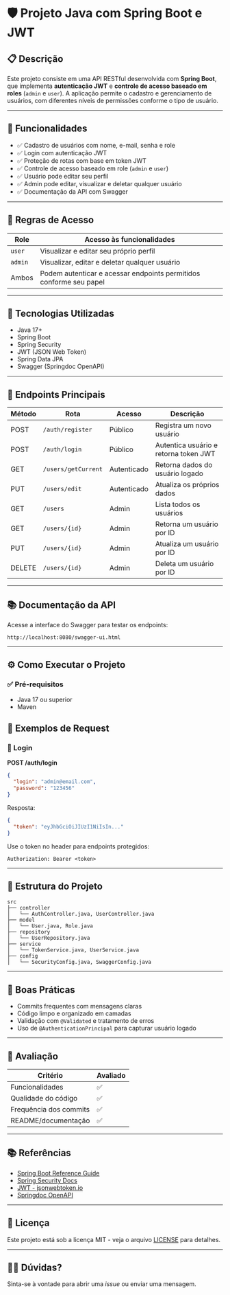 
# 🛡️ Projeto Java com Spring Boot e JWT

## 📋 Descrição

Este projeto consiste em uma API RESTful desenvolvida com **Spring Boot**, que implementa **autenticação JWT** e **controle de acesso baseado em roles** (`admin` e `user`). A aplicação permite o cadastro e gerenciamento de usuários, com diferentes níveis de permissões conforme o tipo de usuário.

---

## 🚀 Funcionalidades

- ✅ Cadastro de usuários com nome, e-mail, senha e role
- ✅ Login com autenticação JWT
- ✅ Proteção de rotas com base em token JWT
- ✅ Controle de acesso baseado em role (`admin` e `user`)
- ✅ Usuário pode editar seu perfil
- ✅ Admin pode editar, visualizar e deletar qualquer usuário
- ✅ Documentação da API com Swagger

---

## 🔐 Regras de Acesso

| Role   | Acesso às funcionalidades                                           |
|--------|---------------------------------------------------------------------|
| `user` | Visualizar e editar seu próprio perfil                             |
| `admin`| Visualizar, editar e deletar qualquer usuário                      |
| Ambos  | Podem autenticar e acessar endpoints permitidos conforme seu papel |

---

## 🧰 Tecnologias Utilizadas

- Java 17+
- Spring Boot
- Spring Security
- JWT (JSON Web Token)
- Spring Data JPA
- Swagger (Springdoc OpenAPI)

---

## 🧪 Endpoints Principais

| Método | Rota                     | Acesso     | Descrição                                      |
|--------|--------------------------|------------|------------------------------------------------|
| POST   | `/auth/register`         | Público    | Registra um novo usuário                       |
| POST   | `/auth/login`            | Público    | Autentica usuário e retorna token JWT          |
| GET    | `/users/getCurrent`      | Autenticado| Retorna dados do usuário logado                |
| PUT    | `/users/edit`            | Autenticado| Atualiza os próprios dados                     |
| GET    | `/users`                 | Admin      | Lista todos os usuários                        |
| GET    | `/users/{id}`            | Admin      | Retorna um usuário por ID                      |
| PUT    | `/users/{id}`            | Admin      | Atualiza um usuário por ID                     |
| DELETE | `/users/{id}`            | Admin      | Deleta um usuário por ID                       |

---

## 📚 Documentação da API

Acesse a interface do Swagger para testar os endpoints:

```
http://localhost:8080/swagger-ui.html
```

---

## ⚙️ Como Executar o Projeto

### ✅ Pré-requisitos

- Java 17 ou superior
- Maven




## 📝 Exemplos de Request

### 🔐 Login

**POST /auth/login**

```json
{
  "login": "admin@email.com",
  "password": "123456"
}
```

Resposta:

```json
{
  "token": "eyJhbGciOiJIUzI1NiIsIn..."
}
```

Use o token no header para endpoints protegidos:

```
Authorization: Bearer <token>
```

---

## 📁 Estrutura do Projeto

```
src
├── controller
│   └── AuthController.java, UserController.java
├── model
│   └── User.java, Role.java
├── repository
│   └── UserRepository.java
├── service
│   └── TokenService.java, UserService.java
├── config
│   └── SecurityConfig.java, SwaggerConfig.java
```

---

## 🧠 Boas Práticas

- Commits frequentes com mensagens claras
- Código limpo e organizado em camadas
- Validação com `@Validated` e tratamento de erros
- Uso de `@AuthenticationPrincipal` para capturar usuário logado

---

## 📌 Avaliação

| Critério        | Avaliado |
|-----------------|----------|
| Funcionalidades | ✅       |
| Qualidade do código | ✅  |
| Frequência dos commits | ✅ |
| README/documentação | ✅ |

---

## 📚 Referências

- [Spring Boot Reference Guide](https://docs.spring.io/spring-boot/docs/current/reference/html/)
- [Spring Security Docs](https://docs.spring.io/spring-security/reference/)
- [JWT - jsonwebtoken.io](https://jwt.io/)
- [Springdoc OpenAPI](https://springdoc.org/)

---

## 📎 Licença

Este projeto está sob a licença MIT - veja o arquivo [LICENSE](LICENSE) para detalhes.

---

## 🙋‍♂️ Dúvidas?

Sinta-se à vontade para abrir uma *issue* ou enviar uma mensagem.
